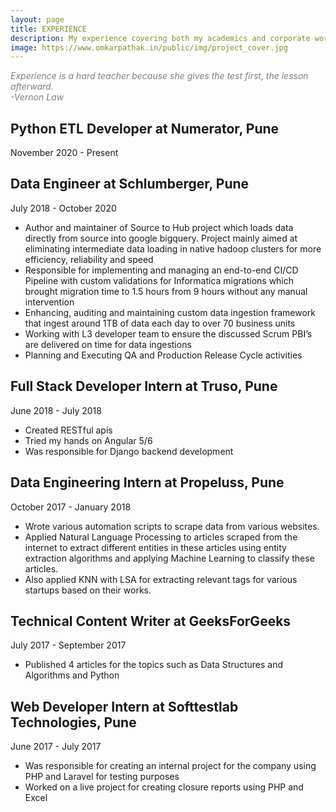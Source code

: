```yaml
---
layout: page
title: EXPERIENCE
description: My experience covering both my academics and corporate world
image: https://www.omkarpathak.in/public/img/project_cover.jpg
---
```


<i style="color: gray">Experience is a hard teacher because she gives the test first, the lesson afterward.</i><br>
<i style="color: gray">-Vernon Law</i>

## Python ETL Developer at Numerator, Pune
November 2020 - Present

## Data Engineer at Schlumberger, Pune
July 2018 - October 2020

  - Author and maintainer of Source to Hub project which loads data directly from source into google bigquery. Project mainly aimed at eliminating intermediate data loading in native hadoop clusters for more efficiency, reliability and speed
  - Responsible for implementing and managing an end-to-end CI/CD Pipeline with custom validations for Informatica migrations which brought migration time to 1.5 hours from 9 hours without any manual intervention
  - Enhancing, auditing and maintaining custom data ingestion framework that ingest around 1TB of data each day to over 70 business units
  - Working with L3 developer team to ensure the discussed Scrum PBI’s are delivered on time for data ingestions
  - Planning and Executing QA and Production Release Cycle activities


## Full Stack Developer Intern at Truso, Pune
June 2018 - July 2018

  - Created RESTful apis
  - Tried my hands on Angular 5/6
  - Was responsible for Django backend development


## Data Engineering Intern at Propeluss, Pune
October 2017 - January 2018

  - Wrote various automation scripts to scrape data from various websites.
  - Applied Natural Language Processing to articles scraped from the internet to extract different entities in these articles using entity extraction algorithms and applying Machine Learning to classify these articles.
  - Also applied KNN with LSA for extracting relevant tags for various startups based on their works.


## Technical Content Writer at GeeksForGeeks
July 2017 - September 2017

  - Published 4 articles for the topics such as Data Structures and Algorithms and Python


## Web Developer Intern at Softtestlab Technologies, Pune
June 2017 - July 2017

  - Was responsible for creating an internal project for the company using PHP and Laravel for testing purposes
  - Worked on a live project for creating closure reports using PHP and Excel
